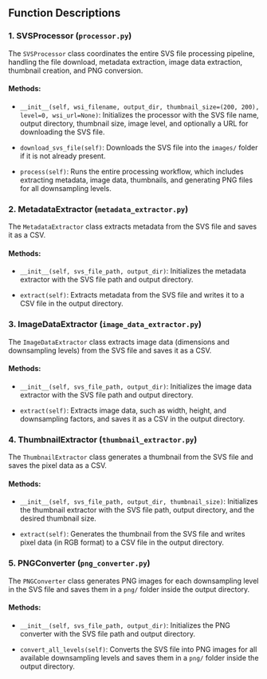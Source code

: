 ## Function Descriptions

### 1. **SVSProcessor** (`processor.py`)

The `SVSProcessor` class coordinates the entire SVS file processing pipeline, handling the file download, metadata extraction, image data extraction, thumbnail creation, and PNG conversion.

#### Methods:
- `__init__(self, wsi_filename, output_dir, thumbnail_size=(200, 200), level=0, wsi_url=None)`:
  Initializes the processor with the SVS file name, output directory, thumbnail size, image level, and optionally a URL for downloading the SVS file.
  
- `download_svs_file(self)`:
  Downloads the SVS file into the `images/` folder if it is not already present.

- `process(self)`:
  Runs the entire processing workflow, which includes extracting metadata, image data, thumbnails, and generating PNG files for all downsampling levels.

### 2. **MetadataExtractor** (`metadata_extractor.py`)

The `MetadataExtractor` class extracts metadata from the SVS file and saves it as a CSV.

#### Methods:
- `__init__(self, svs_file_path, output_dir)`:
  Initializes the metadata extractor with the SVS file path and output directory.

- `extract(self)`:
  Extracts metadata from the SVS file and writes it to a CSV file in the output directory.

### 3. **ImageDataExtractor** (`image_data_extractor.py`)

The `ImageDataExtractor` class extracts image data (dimensions and downsampling levels) from the SVS file and saves it as a CSV.

#### Methods:
- `__init__(self, svs_file_path, output_dir)`:
  Initializes the image data extractor with the SVS file path and output directory.

- `extract(self)`:
  Extracts image data, such as width, height, and downsampling factors, and saves it as a CSV in the output directory.

### 4. **ThumbnailExtractor** (`thumbnail_extractor.py`)

The `ThumbnailExtractor` class generates a thumbnail from the SVS file and saves the pixel data as a CSV.

#### Methods:
- `__init__(self, svs_file_path, output_dir, thumbnail_size)`:
  Initializes the thumbnail extractor with the SVS file path, output directory, and the desired thumbnail size.

- `extract(self)`:
  Generates the thumbnail from the SVS file and writes pixel data (in RGB format) to a CSV file in the output directory.

### 5. **PNGConverter** (`png_converter.py`)

The `PNGConverter` class generates PNG images for each downsampling level in the SVS file and saves them in a `png/` folder inside the output directory.

#### Methods:
- `__init__(self, svs_file_path, output_dir)`:
  Initializes the PNG converter with the SVS file path and output directory.

- `convert_all_levels(self)`:
  Converts the SVS file into PNG images for all available downsampling levels and saves them in a `png/` folder inside the output directory.
